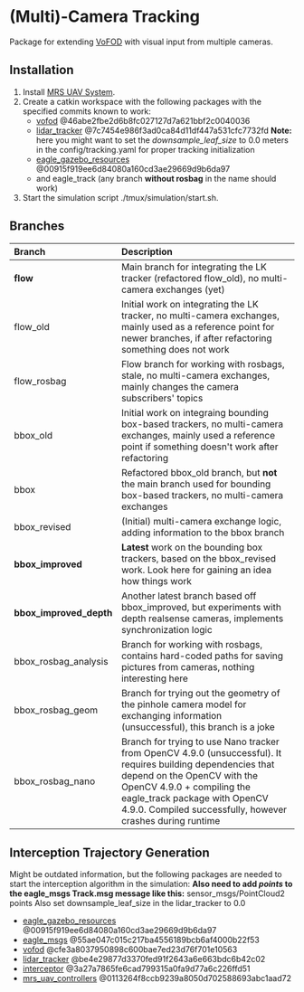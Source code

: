# (Multi)-Camera Tracking

Package for extending [VoFOD](https://github.com/ctu-mrs/vofod) with visual input from multiple cameras.

## Installation

1. Install [MRS UAV System](https://github.com/ctu-mrs/mrs_uav_system).
2. Create a catkin workspace with the following packages with the specified commits known to work:
   * [vofod](https://github.com/ctu-mrs/vofod) @46abe2fbe2d6b8fc027127d7a621bbf2c0040036
   * [lidar_tracker](https://github.com/ctu-mrs/lidar_tracker) @7c7454e986f3ad0ca84d11df447a531cfc7732fd
   **Note:** here you might want to set the *downsample_leaf_size* to 0.0 meters in the config/tracking.yaml for proper tracking initialization
   * [eagle_gazebo_resources](https://mrs.fel.cvut.cz/gitlab/eagle_one/eagle_gazebo_resources) @00915f919ee6d84080a160cd3ae29669d9b6da97
   * and eagle_track (any branch **without rosbag** in the name should work)
3. Start the simulation script ./tmux/simulation/start.sh.

## Branches

| Branch                  | Description |
|:------------------------|:------------|
| **flow**                | Main branch for integrating the LK tracker (refactored flow_old), no multi-camera exchanges (yet)
| flow_old                | Initial work on integrating the LK tracker, no multi-camera exchanges, mainly used as a reference point for newer branches, if after refactoring something does not work            
| flow_rosbag             | Flow branch for working with rosbags, stale, no multi-camera exchanges, mainly changes the camera subscribers' topics
| bbox_old                | Initial work on integraing bounding box-based trackers, no multi-camera exchanges, mainly used a reference point if something doesn't work after refactoring
| bbox                    | Refactored bbox_old branch, but **not** the main branch used for bounding box-based trackers, no multi-camera exchanges
| bbox_revised            | (Initial) multi-camera exchange logic, adding information to the bbox branch
| **bbox_improved**       | **Latest** work on the bounding box trackers, based on the bbox_revised work. Look here for gaining an idea how things work
| **bbox_improved_depth** | Another latest branch based off bbox_improved, but experiments with depth realsense cameras, implements synchronization logic
| bbox_rosbag_analysis    | Branch for working with rosbags, contains hard-coded paths for saving pictures from cameras, nothing interesting here
| bbox_rosbag_geom        | Branch for trying out the geometry of the pinhole camera model for exchanging information (unsuccessful), this branch is a joke
| bbox_rosbag_nano        | Branch for trying to use Nano tracker from OpenCV 4.9.0 (unsuccessful). It requires building dependencies that depend on the OpenCV with the OpenCV 4.9.0 + compiling the eagle_track package with OpenCV 4.9.0. Compiled successfully, however crashes during runtime

## Interception Trajectory Generation

Might be outdated information, but the following packages are needed to start the interception algorithm in the simulation:
**Also need to add *points* to the eagle_msgs Track.msg message like this:**
sensor_msgs/PointCloud2   points
Also set downsample_leaf_size in the lidar_tracker to 0.0

* [eagle_gazebo_resources](https://mrs.fel.cvut.cz/gitlab/eagle_one/eagle_gazebo_resources) @00915f919ee6d84080a160cd3ae29669d9b6da97
* [eagle_msgs](https://mrs.fel.cvut.cz/gitlab/eagle_one/eagle_msgs) @55ae047c015c217ba4556189bcb6af4000b22f53
* [vofod](https://mrs.fel.cvut.cz/gitlab/eagle_one/vofod) @cfe3a8037950898c600bae7ed23d76f701e10563
* [lidar_tracker](https://mrs.fel.cvut.cz/gitlab/kratot13/my-awesome-lidar) @be4e29877d3370fed91f2643a6e663bdc6b42c02
* [interceptor](https://mrs.fel.cvut.cz/gitlab/vrbamato/interceptor) @3a27a7865fe6cad799315a0fa9d77a6c226ffd51
* [mrs_uav_controllers](https://github.com/ctu-mrs/mrs_uav_controllers) @0113264f8ccb9239a8050d702588693abc1aad72

